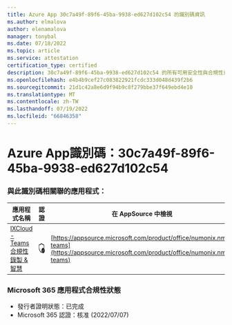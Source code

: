 ```yaml
---
title: Azure App 30c7a49f-89f6-45ba-9938-ed627d102c54 的識別碼資訊
ms.author: elmalova
author: elenamalova
manager: tonybal
ms.date: 07/18/2022
ms.topic: article
ms.service: attestation
certification_type: certified
description: 30c7a49f-89f6-45ba-9938-ed627d102c54 的所有可用安全性與合規性資訊。
ms.openlocfilehash: e4b4b9cef27c083822921fcdc333d048d439f2b6
ms.sourcegitcommit: 21d1c42a8e6d9f94b9c8f279bbe37f649ebd4e10
ms.translationtype: MT
ms.contentlocale: zh-TW
ms.lasthandoff: 07/19/2022
ms.locfileid: "66846358"
---
```

# <a name="azure-app-id-30c7a49f-89f6-45ba-9938-ed627d102c54"></a>Azure App識別碼：30c7a49f-89f6-45ba-9938-ed627d102c54


### <a name="apps-associated-with-this-id"></a>與此識別碼相關聯的應用程式：
| **應用程式名稱** | **認證** | **在 AppSource 中檢視** |
|--------------|---------------|-----------------------|
| [IXCloud - Teams 合規性錄製 &amp; 智慧](../forward/numonix.nmx-teams.md) | <img alt="Certified application badge" src="../media/certified-badge.png" height="25" width="25" /> | [https://appsource.microsoft.com/product/office/numonix.nmx-teams](https://appsource.microsoft.com/product/office/numonix.nmx-teams) |

### <a name="microsoft-365-app-compliance-status"></a>Microsoft 365 應用程式合規性狀態
- 發行者證明狀態：已完成
- Microsoft 365 認證：核准 (2022/07/07) 
